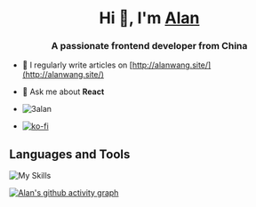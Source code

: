 <!--
**3Alan/3Alan** is a ✨ _special_ ✨ repository because its `README.md` (this file) appears on your GitHub profile.

Here are some ideas to get you started:

- 🔭 I’m currently working on ...
- 🌱 I’m currently learning ...
- 👯 I’m looking to collaborate on ...
- 🤔 I’m looking for help with ...
- 💬 Ask me about ...
- 📫 How to reach me: ...
- 😄 Pronouns: ...
- ⚡ Fun fact: ...
-->
<h1 align="center">Hi 👋, I'm <a href="https://alanwang.site/">Alan</a></h1>
<h3 align="center">A passionate frontend developer from China</h3>

- 📝 I regularly write articles on [http://alanwang.site/](http://alanwang.site/)

- 💬 Ask me about **React**
- <img src="https://komarev.com/ghpvc/?username=3alan&label=Profile%20views&color=0e75b6&style=flat" alt="3alan" />
- [![ko-fi](https://ko-fi.com/img/githubbutton_sm.svg)](https://ko-fi.com/N4N1L5Y7V)

##  Languages and Tools
![My Skills](https://skillicons.dev/icons?i=vscode,js,ts,react,jest,nodejs,vue,docker)

[![Alan's github activity graph](https://github-readme-activity-graph.cyclic.app/graph?username=3Alan&theme=react-dark)](https://github.com/ashutosh00710/github-readme-activity-graph)


